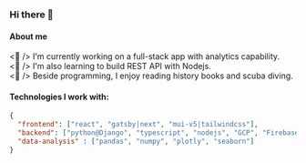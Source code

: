 ### Hi there 👋
#### About me

<!--- **fjiaSigmoid/fjiasigmoid** is a ✨ _special_ ✨ repository because its `README.md` (this file) appears on your GitHub profile -->

<🎯 /> I'm currently working on a full-stack app with analytics capability.<br> 
<🌱 /> I'm also learning to build REST API with Nodejs.<br> 
<🤿 /> Beside programming, I enjoy reading history books and scuba diving.<br> 


#### Technologies I work with:

```json
{
  "frontend": ["react", "gatsby|next", "mui-v5|tailwindcss"],
  "backend": ["python@Django", "typescript", "nodejs", "GCP", "Firebase", "sql"],
  "data-analysis" : ["pandas", "numpy", "plotly", "seaborn"]
}

```

